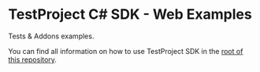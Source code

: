 TestProject C\# SDK - Web Examples
======================================

Tests & Addons examples.

You can find all information on how to use TestProject SDK in the [root of this repository](https://github.com/testproject-io/csharp-sdk-examples).